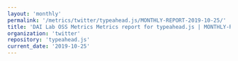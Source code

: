 ```yaml
---
layout: 'monthly'
permalink: '/metrics/twitter/typeahead.js/MONTHLY-REPORT-2019-10-25/'
title: 'DAI Lab OSS Metrics Metrics report for typeahead.js | MONTHLY-REPORT-2019-10-25'
organization: 'twitter'
repository: 'typeahead.js'
current_date: '2019-10-25'
---
```

